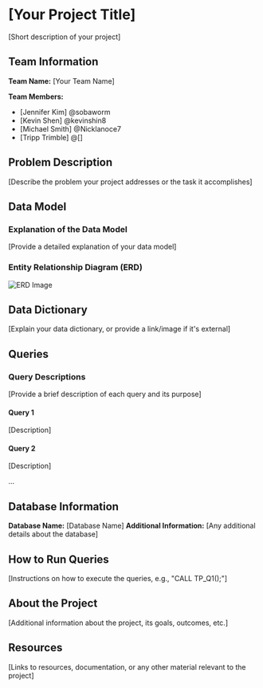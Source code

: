 # [Your Project Title]
[Short description of your project]

## Team Information
**Team Name:** [Your Team Name]

**Team Members:**
- [Jennifer Kim] @sobaworm
- [Kevin Shen] @kevinshin8
- [Michael Smith] @Nicklanoce7
- [Tripp Trimble] @[]

## Problem Description
[Describe the problem your project addresses or the task it accomplishes]

## Data Model
### Explanation of the Data Model
[Provide a detailed explanation of your data model]

### Entity Relationship Diagram (ERD)
![ERD Image](link-to-erd-image)

## Data Dictionary
[Explain your data dictionary, or provide a link/image if it's external]

## Queries
### Query Descriptions
[Provide a brief description of each query and its purpose]

#### Query 1
[Description]

#### Query 2
[Description]

...

## Database Information
**Database Name:** [Database Name]
**Additional Information:** [Any additional details about the database]

## How to Run Queries
[Instructions on how to execute the queries, e.g., "CALL TP_Q1();"]

## About the Project
[Additional information about the project, its goals, outcomes, etc.]

## Resources
[Links to resources, documentation, or any other material relevant to the project]
